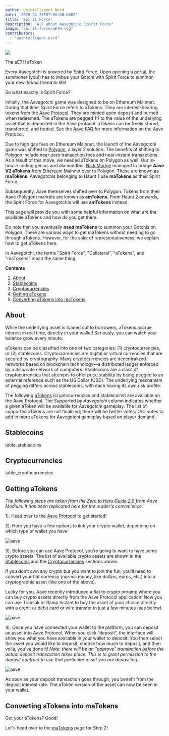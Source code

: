 ```yaml
---
author: Unintelligent Nerd
date: '2020-04-23T07:00:00.000Z'
title: 'Spirit Force'
description: 'All about Aavegotchi Spirit Force'
image: "spirit-force/aETH.svg"
contributors:
  - "unintelligent-nerd"
---
```


<div class="headerImageContainer">
<img class="headerImage" src="/spirit-force/aETH.png">
<p class="headerImageText">The aETH aToken</p>
</div>

Every Aavegotchi is powered by Spirit Force. Upon opening a [portal](/portals), the summoner (you!) has to imbue your Gotchi with Spirit Force to summon your new-found friend to life!

So what exactly is Spirit Force?

Initially, the Aavegotchi game was designed to be on Ethereum Mainnet. During that time, Spirit Force refers to aTokens. They are interest-bearing tokens from the [Aave Protocol](https://aave.com). They are minted upon deposit and burned when redeemed. The aTokens are pegged 1:1 to the value of the underlying asset that is deposited in the Aave protocol. aTokens can be freely stored, transferred, and traded. See the [Aave FAQ](https://docs.aave.com/faq/) for more information on the Aave Protocol.

Due to high gas fees on Ethereum Mainnet, the launch of the Aavegotchi game was shifted to [Polygon](/glossary#polygon), a layer 2 solution. The benefits of shifting to Polygon include near-zero transaction fees and near-instant transactions. As a result of this move, we needed aTokens on Polygon as well. Our in-house coding genius and diamondboi, [Nick Mudge](/team#nick-mudge) managed to bridge **Aave V2 aTokens** from Ethereum Mainnet over to Polygon. These are known as **maTokens**. Aavegotchis belonging to Haunt 1 use **maTokens** as their Spirit Force.

Subsequently, Aave themselves shifted over to Polygon. Tokens from their Aave (Polygon) markets are known as **amTokens.** From Haunt 2 onwards, the Spirit Force for Aavegotchis will use **amTokens** instead.

This page will provide you with some helpful information on what are the available aTokens and how do you get them.

Do note that you eventually **need maTokens** to summon your Gotchis on Polygon. There are various ways to get maTokens without needing to go through aTokens. However, for the sake of representativeness, we explain how to get aTokens here.

In Aavegotchi, the terms "Spirit Force", "Collateral", "aTokens", and "maTokens" mean the same thing.

<div class="contentsBox">

**Contents**

<ol>
<li><a href=#about>About</a></li>
<li><a href=#stablecoins>Stablecoins</a></li>
<li><a href=#cryptocurrencies>Cryptocurrencies</a></li>
<li><a href=#getting-atokens>Getting aTokens</a></li>
<li><a href=#converting-atokens-into-matokens>Converting aTokens into maTokens</a></li>
</ol>

</div>

## About

While the underlying asset is loaned out to borrowers, aTokens accrue interest in real time, directly in your wallet! Seriously, you can watch your balance grow every minute.

aTokens can be classified into one of two categories: (1) cryptocurrencies, or (2) stablecoins. Cryptocurrencies are digital or virtual currencies that are secured by cryptography. Many cryptocurrencies are decentralized networks based on blockchain technology—a distributed ledger enforced by a disparate network of computers. Stablecoins are a class of cryptocurrencies that attempts to offer price stability by being pegged to an external reference such as the US Dollar (USD). The underlying mechanism of pegging differs across stablecoins, with each having its own risk profile.

The following [aTokens](https://docs.aave.com/developers/deployed-contracts/deployed-contract-instances) (cryptocurrencies and stablecoins) are available on the Aave Protocol. The *Supported by Aavegotchi* column indicates whether a given aToken will be available for Aavegotchi gameplay. The list of supported aTokens are not finalized; there will be twitter votes/DAO votes to add in more aTokens for Aavegotchi gameplay based on player demand.

## Stablecoins

table_stablecoins

## Cryptocurrencies

table_cryptocurrencies

## Getting aTokens

*The following steps are taken from the [Zero to Hero Guide 2.0](https://medium.com/aave/zero-to-hero-guide-2-0-dadce0f3e834) from Aave Medium. It has been replicated here for the reader's convenience.*

1). Head over to the <a href = "https://app.aave.com/">Aave Protocol</a> to get started!

2). Here you have a few options to link your crypto wallet, depending on which type of wallet you have:

<img src = "/spirit-force/connect-your-wallet.png" alt = "aave" class="bodyImage" />

3). Before you can use Aave Protocol, you’re going to want to have some crypto assets. The list of available crypto assets are shown in the <a href=#stablecoins>Stablecoins</a> and the <a href=#cryptocurrencies>Cryptocurrencies</a> sections above.

If you don’t own any crypto but you want to join the fun, you’ll need to convert your fiat currency (normal money, like dollars, euros, etc.) into a cryptographic asset (like one of the above).

Lucky for you, Aave recently introduced a fiat to crypto onramp where you can buy crypto assets directly from the Aave Protocol application! Now you can use Transak or Ramp Instant to buy the asset of your choice directly with a credit or debit card or wire transfer in just a few minutes (see below).

<img src = "/spirit-force/buy-with-fiat.png" alt = "aave" class="bodyImage" />

4). Once you have connected your wallet to the platform, you can deposit an asset into Aave Protocol. When you click “deposit”, the interface will show you what you have available in your wallet to deposit. You then select the asset you would like to deposit, choose how much to deposit, and then voilá, you’ve done it! *Note: there will be an "approve" transaction before the actual deposit transaction takes place. This is to grant permission to the deposit contract to use that particular asset you are depositing.*

<img src = "/spirit-force/deposit.gif" alt = "aave" class="bodyImage" />

As soon as your deposit transaction goes through, you benefit from the deposit interest rate. The aToken version of the asset can now be seen in your wallet.

## Converting aTokens into maTokens

Got your aTokens? Good!

Let's head over to the [maTokens](/matokens) page for Step 2!